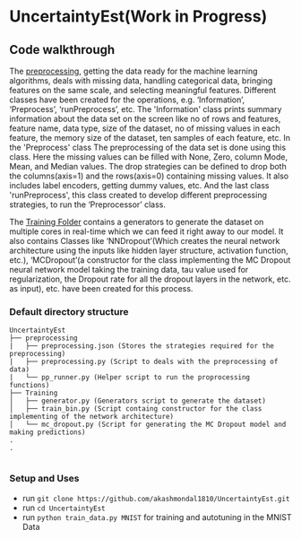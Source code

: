 # UncertaintyEst(Work in Progress)
## Code walkthrough
The [preprocessing](https://github.com/akashmondal1810/UncertaintyEst/tree/master/preprocessing), getting the data ready for the machine learning algorithms, deals with missing data, handling categorical data, bringing features on the same scale, and selecting meaningful features. Different classes have been created for the operations, e.g. ‘Information’, ‘Preprocess’, ‘runPreprocess’, etc. The 'Information' class prints summary information about the data set on the screen like no of rows and features, feature name, data type, size of the dataset, no of missing values in each feature, the memory size of the dataset,  ten samples of each feature, etc. In the 'Preprocess' class The preprocessing of the data set is done using this class. Here the missing values can be filled with None, Zero, column Mode, Mean, and Median values. The drop strategies can be defined to drop both the columns(axis=1) and the rows(axis=0) containing missing values. It also includes label encoders, getting dummy values, etc. And the last class 'runPreprocess', this class created to develop different preprocessing strategies, to run the ‘Preprocessor’ class.

The [Training Folder](https://github.com/akashmondal1810/UncertaintyEst/tree/master/training) contains a generators to generate the dataset on multiple cores in real-time which we can feed it right away to our model. It also contains Classes like ‘NNDropout’(Which creates the neural network architecture using the inputs like hidden layer structure, activation function, etc.), ‘MCDropout’(a constructor for the class implementing the MC Dropout neural network model taking the training data, tau value used for regularization, the Dropout rate for all the dropout layers in the network, etc. as input), etc. have been created for this process.

### Default directory structure

```
UncertaintyEst
├── preprocessing
|   ├── preprocessing.json (Stores the strategies required for the preprocessing)
|   ├── preprocessing.py (Script to deals with the preprocessing of data)
|   └── pp_runner.py (Helper script to run the proprocessing functions)
├── Training 
│   ├── generator.py (Generators script to generate the dataset)
│   ├── train_bin.py (Script containg constructor for the class implementing of the network architecture)
│   └── mc_dropout.py (Script for generating the MC Dropout model and making predictions)
.
.
    
```

### Setup and Uses
* run `git clone https://github.com/akashmondal1810/UncertaintyEst.git`
* run `cd UncertaintyEst`
* run `python train_data.py MNIST` for training and autotuning in the MNIST Data
